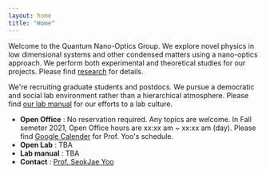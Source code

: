 ```yaml
---
layout: home
title: "Home"
---
```


Welcome to the Quantum Nano-Optics Group. We explore novel physics in low dimensional systems and other condensed matters using a nano-optics approach. We perform both experimental and theoretical studies for our projects. Please find [research](link) for details.

We're recruiting graduate students and postdocs. We pursue a democratic and social lab environment rather than a hierarchical atmosphere. Please find [our lab manual](link) for our efforts to a lab culture.

- **Open Office** : No reservation required. Any topics are welcome. In Fall semeter 2021, Open Office hours are xx:xx am ~ xx:xx am (day). Please find [Google Calender](https://calendar.google.com/calendar/embed?src=c_t42fgem8cotfbrv0fli02jq43k%40group.calendar.google.com&ctz=Asia%2FSeoul) for Prof. Yoo's schedule. 
- **Open Lab** : TBA
- **Lab manual** : TBA
- **Contact** : [Prof. SeokJae Yoo](seokjaeyoo@inha.ac.kr)
